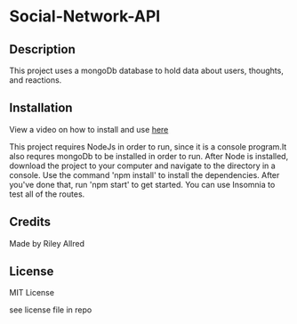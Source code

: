 # Social-Network-API

## Description

This project uses a mongoDb database to hold data about users, thoughts, and reactions.

## Installation
View a video on how to install and use [here]()

This project requires NodeJs in order to run, since it is a console program.It also requres mongoDb to be installed in order to run. After Node is installed, download the project to your computer and navigate to the directory in a console. Use the command 'npm install' to install the dependencies. After you've done that, run 'npm start' to get started. You can use Insomnia to test all of the routes.

## Credits

Made by Riley Allred

## License

MIT License

see license file in repo
